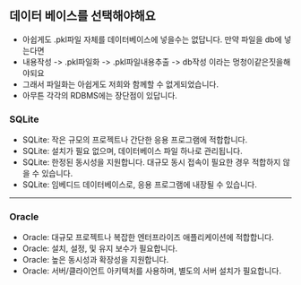 
## 데이터 베이스를 선택해야해요
- 아쉽게도 .pkl파일 자체를 데이터베이스에 넣을수는 없답니다. 만약 파일을 db에 넣는다면
- 내용작성 -> .pkl파일화 -> .pkl파일내용추출 -> db작성 이라는 멍청이같은짓을해야되요
- 그래서 파일화는 아쉽게도 저희와 함께할 수 없게되었습니다.
- 아무튼 각각의 RDBMS에는 장단점이 있답니다.

### SQLite
- SQLite: 작은 규모의 프로젝트나 간단한 응용 프로그램에 적합합니다.
- SQLite: 설치가 필요 없으며, 데이터베이스 파일 하나로 관리됩니다.
- SQLite: 한정된 동시성을 지원합니다. 대규모 동시 접속이 필요한 경우 적합하지 않을 수 있습니다.
- SQLite: 임베디드 데이터베이스로, 응용 프로그램에 내장될 수 있습니다.

---

### Oracle
- Oracle: 대규모 프로젝트나 복잡한 엔터프라이즈 애플리케이션에 적합합니다.
- Oracle: 설치, 설정, 및 유지 보수가 필요합니다.
- Oracle: 높은 동시성과 확장성을 지원합니다.
- Oracle: 서버/클라이언트 아키텍처를 사용하며, 별도의 서버 설치가 필요합니다.
